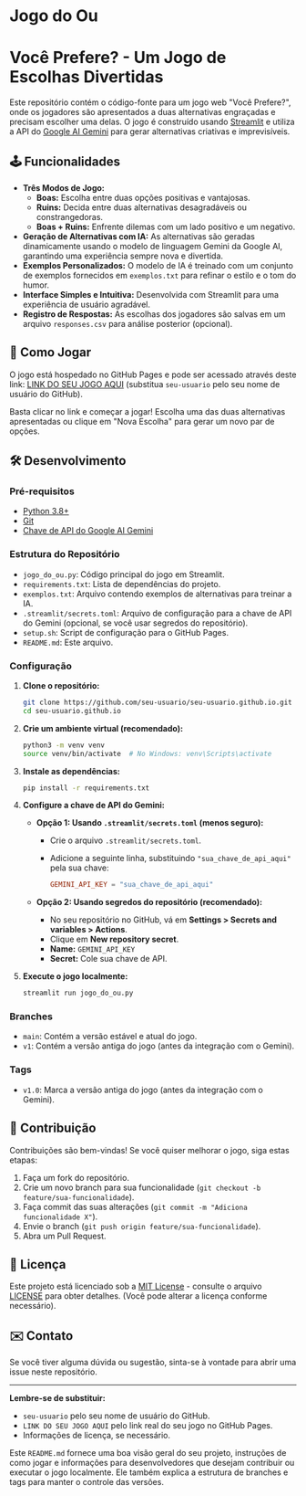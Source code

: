 # Jogo do Ou

# Você Prefere? - Um Jogo de Escolhas Divertidas

Este repositório contém o código-fonte para um jogo web "Você Prefere?", onde os jogadores são apresentados a duas alternativas engraçadas e precisam escolher uma delas. O jogo é construído usando [Streamlit](https://streamlit.io/) e utiliza a API do [Google AI Gemini](https://ai.google.dev/tutorials/python_quickstart) para gerar alternativas criativas e imprevisíveis.

## 🕹️ Funcionalidades

*   **Três Modos de Jogo:**
    *   **Boas:** Escolha entre duas opções positivas e vantajosas.
    *   **Ruins:** Decida entre duas alternativas desagradáveis ou constrangedoras.
    *   **Boas + Ruins:** Enfrente dilemas com um lado positivo e um negativo.
*   **Geração de Alternativas com IA:** As alternativas são geradas dinamicamente usando o modelo de linguagem Gemini da Google AI, garantindo uma experiência sempre nova e divertida.
*   **Exemplos Personalizados:** O modelo de IA é treinado com um conjunto de exemplos fornecidos em `exemplos.txt` para refinar o estilo e o tom do humor.
*   **Interface Simples e Intuitiva:** Desenvolvida com Streamlit para uma experiência de usuário agradável.
*   **Registro de Respostas:** As escolhas dos jogadores são salvas em um arquivo `responses.csv` para análise posterior (opcional).

## 🚀 Como Jogar

O jogo está hospedado no GitHub Pages e pode ser acessado através deste link: [LINK DO SEU JOGO AQUI](https://seu-usuario.github.io/) (substitua `seu-usuario` pelo seu nome de usuário do GitHub).

Basta clicar no link e começar a jogar! Escolha uma das duas alternativas apresentadas ou clique em "Nova Escolha" para gerar um novo par de opções.

## 🛠️ Desenvolvimento

### Pré-requisitos

*   [Python 3.8+](https://www.python.org/downloads/)
*   [Git](https://git-scm.com/downloads)
*   [Chave de API do Google AI Gemini](https://makersuite.google.com/app/apikey)

### Estrutura do Repositório

*   `jogo_do_ou.py`: Código principal do jogo em Streamlit.
*   `requirements.txt`: Lista de dependências do projeto.
*   `exemplos.txt`: Arquivo contendo exemplos de alternativas para treinar a IA.
*   `.streamlit/secrets.toml`: Arquivo de configuração para a chave de API do Gemini (opcional, se você usar segredos do repositório).
*   `setup.sh`: Script de configuração para o GitHub Pages.
*   `README.md`: Este arquivo.

### Configuração

1. **Clone o repositório:**

    ```bash
    git clone https://github.com/seu-usuario/seu-usuario.github.io.git
    cd seu-usuario.github.io
    ```

2. **Crie um ambiente virtual (recomendado):**

    ```bash
    python3 -m venv venv
    source venv/bin/activate  # No Windows: venv\Scripts\activate
    ```

3. **Instale as dependências:**

    ```bash
    pip install -r requirements.txt
    ```

4. **Configure a chave de API do Gemini:**

    *   **Opção 1: Usando `.streamlit/secrets.toml` (menos seguro):**
        *   Crie o arquivo `.streamlit/secrets.toml`.
        *   Adicione a seguinte linha, substituindo `"sua_chave_de_api_aqui"` pela sua chave:

            ```toml
            GEMINI_API_KEY = "sua_chave_de_api_aqui"
            ```

    *   **Opção 2: Usando segredos do repositório (recomendado):**
        *   No seu repositório no GitHub, vá em **Settings > Secrets and variables > Actions**.
        *   Clique em **New repository secret**.
        *   **Name:** `GEMINI_API_KEY`
        *   **Secret:** Cole sua chave de API.

5. **Execute o jogo localmente:**

    ```bash
    streamlit run jogo_do_ou.py
    ```

### Branches

*   `main`: Contém a versão estável e atual do jogo.
*   `v1`: Contém a versão antiga do jogo (antes da integração com o Gemini).

### Tags

*   `v1.0`: Marca a versão antiga do jogo (antes da integração com o Gemini).

## 🤝 Contribuição

Contribuições são bem-vindas! Se você quiser melhorar o jogo, siga estas etapas:

1. Faça um fork do repositório.
2. Crie um novo branch para sua funcionalidade (`git checkout -b feature/sua-funcionalidade`).
3. Faça commit das suas alterações (`git commit -m "Adiciona funcionalidade X"`).
4. Envie o branch (`git push origin feature/sua-funcionalidade`).
5. Abra um Pull Request.

## 📝 Licença

Este projeto está licenciado sob a [MIT License](LICENSE) - consulte o arquivo [LICENSE](LICENSE) para obter detalhes. (Você pode alterar a licença conforme necessário).

## ✉️ Contato

Se você tiver alguma dúvida ou sugestão, sinta-se à vontade para abrir uma issue neste repositório.

---

**Lembre-se de substituir:**

*   `seu-usuario` pelo seu nome de usuário do GitHub.
*   `LINK DO SEU JOGO AQUI` pelo link real do seu jogo no GitHub Pages.
*   Informações de licença, se necessário.

Este `README.md` fornece uma boa visão geral do seu projeto, instruções de como jogar e informações para desenvolvedores que desejam contribuir ou executar o jogo localmente. Ele também explica a estrutura de branches e tags para manter o controle das versões.